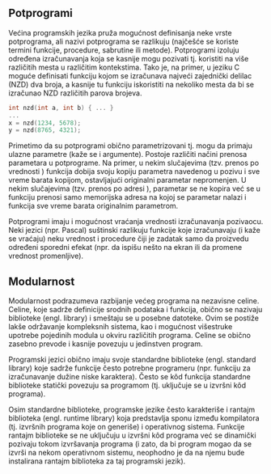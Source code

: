 ## Potprogrami

Većina programskih jezika pruža mogućnost definisanja neke vrste potprograma, ali nazivi potprograma se razlikuju (najčešće se koriste termini funkcije, procedure, sabrutine ili metode). Potprogrami izoluju određena izračunavanja koja se kasnije mogu pozivati tj. koristiti na više različitih mesta u različitim kontekstima. Tako je, na primer, u jeziku C moguće definisati funkciju kojom se izračunava najveći zajednički delilac (NZD) dva broja, a kasnije tu funkciju iskoristiti na nekoliko mesta da bi se izračunao NZD različitih parova brojeva.

```c
int nzd(int a, int b) { ... }
...
x = nzd(1234, 5678);
y = nzd(8765, 4321);
```

Primetimo da su potprogrami obično parametrizovani tj. mogu da primaju ulazne parametre (kaže se i argumente). Postoje različiti načini prenosa parametara u potprograme. Na primer, u nekim slučajevima (tzv. prenos po vrednosti ) funkcija dobija svoju kopiju parametra navedenog u pozivu i sve vreme barata kopijom, ostavljajući originalni parametar nepromenjen. U nekim slučajevima (tzv. prenos po adresi ), parametar se ne kopira već se u funkciju prenosi samo memorijska adresa na kojoj se parametar nalazi i funkcija sve vreme barata originalnim parametrom.

Potprogrami imaju i mogućnost vraćanja vrednosti izračunavanja pozivaocu. Neki jezici (npr. Pascal) suštinski razlikuju funkcije koje izračunavaju (i kaže se vraćaju) neku vrednost i procedure čiji je zadatak samo da proizvedu određeni sporedni efekat (npr. da ispišu nešto na ekran ili da promene vrednost promenljive).

## Modularnost

Modularnost podrazumeva razbijanje većeg programa na nezavisne celine. Celine, koje sadrže definicije srodnih podataka i funkcija, obično se nazivaju biblioteke (engl. library) i smeštaju se u posebne datoteke. Ovim se postiže lakše održavanje kompleksnih sistema, kao i mogućnost višestruke upotrebe pojedinih modula u okviru različitih programa. Celine se obično zasebno prevode i kasnije povezuju u jedinstven program.

Programski jezici obično imaju svoje standardne biblioteke (engl. standard library) koje sadrže funkcije često potrebne programeru (npr. funkciju za izračunavanje dužine niske karaktera). Često se kôd funkcija standardne biblioteke statički povezuju sa programom (tj. uključuje se u izvršni kôd programa).

Osim standardne biblioteke, programske jezike često karakteriše i rantajm biblioteka (engl. runtime library) koja predstavlja sponu između kompilatora (tj. izvršnih programa koje on generiše) i operativnog sistema. Funkcije rantajm biblioteke se ne uključuju u izvršni kôd programa već se dinamički pozivaju tokom izvršavanja programa (i zato, da bi program mogao da se izvrši na nekom operativnom sistemu, neophodno je da na njemu bude instalirana rantajm biblioteka za taj programski jezik).
